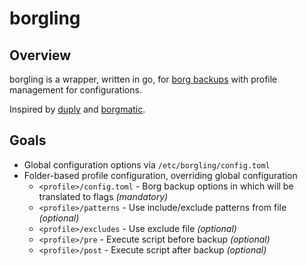 # borgling

## Overview
borgling is a wrapper, written in go, for [borg backups](https://github.com/borgbackup/borg) with profile management for configurations.

Inspired by [duply](https://github.com/Oefenweb/duply) and [borgmatic](https://github.com/witten/borgmatic).



## Goals

* Global configuration options via `/etc/borgling/config.toml`
* Folder-based profile configuration, overriding global configuration
	* `<profile>/config.toml` - Borg backup options in  which will be translated to flags *(mandatory)*
	* `<profile>/patterns` - Use include/exclude patterns from file *(optional)*
	* `<profile>/excludes` - Use exclude file *(optional)*
	* `<profile>/pre` - Execute script before backup *(optional)*
	* `<profile>/post` - Execute script after backup *(optional)*
